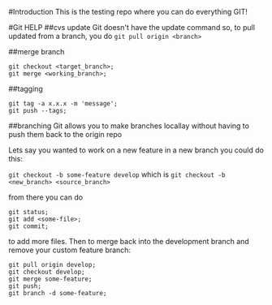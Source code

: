 #Introduction
This is the testing repo where you can do everything GIT!

#Git HELP
##cvs update
Git doesn't have the update command so, to pull updated from a branch, you do ``git pull origin <branch>``

##merge branch
```
git checkout <target_branch>;
git merge <working_branch>;
```

##tagging
```
git tag -a x.x.x -m 'message';
git push --tags;
```

##branching
Git allows you to make branches locallay without having to push them back to the origin repo

Lets say you wanted to work on a new feature in a new branch you could do this:

``git checkout -b some-feature develop`` which is ``git checkout -b <new_branch> <source_branch>``

from there you can do

```
git status;
git add <some-file>;
git commit;
```

to add more files. Then to merge back into the development branch and remove your custom feature branch:

```
git pull origin develop;
git checkout develop;
git merge some-feature;
git push;
git branch -d some-feature;
```
